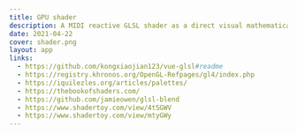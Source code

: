 ```yaml
---
title: GPU shader
description: A MIDI reactive GLSL shader as a direct visual mathematical interpretation of musical notes
date: 2021-04-22
cover: shader.png
layout: app
links:
  - https://github.com/kongxiaojian123/vue-glsl#readme
  - https://registry.khronos.org/OpenGL-Refpages/gl4/index.php
  - https://iquilezles.org/articles/palettes/
  - https://thebookofshaders.com/
  - https://github.com/jamieowen/glsl-blend
  - https://www.shadertoy.com/view/4tSGWV
  - https://www.shadertoy.com/view/mtyGWy
---
```



<client-only>
<GpuShader class="min-h-70svh h-80svh" />
</client-only>
